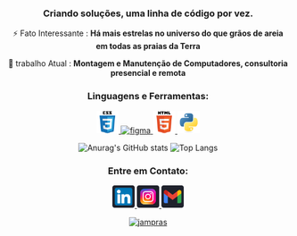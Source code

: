 
<div align="center">
  
  <h3 align="center">Criando soluções, uma linha de código por vez.</h3>

  
   ⚡ Fato Interessante : **Há mais estrelas no universo do que grãos de areia em todas as praias da Terra**

   🔭 trabalho Atual : **Montagem e Manutenção de Computadores, consultoria presencial e remota**

 


  <h3 align="center">Linguagens e Ferramentas:</h3>
  <p align="center"> <a href="https://www.w3schools.com/css/" target="_blank" rel="noreferrer"> <img src="https://raw.githubusercontent.com/devicons/devicon/master/icons/css3/css3-original-wordmark.svg" alt="css3" width="40"   height="40"/> </a> <a href="https://www.figma.com/" target="_blank" rel="noreferrer"> <img src="https://www.vectorlogo.zone/logos/figma/figma-icon.svg" alt="figma" width="40" height="40"/> </a> <a         href="https://www.w3.org/html/" target="_blank" rel="noreferrer"> <img src="https://raw.githubusercontent.com/devicons/devicon/master/icons/html5/html5-original-wordmark.svg" alt="html5" width="40" height="40"/> </a> <a   href="https://www.python.org" target="_blank" rel="noreferrer"> <img src="https://raw.githubusercontent.com/devicons/devicon/master/icons/python/python-original.svg" alt="python" width="40" height="40"/> </a> </p>


  
  ![Anurag's GitHub stats](https://github-readme-stats.vercel.app/api?username=Jampras&show_icons=true&theme=tokyonight&rank_icon=github)
  ![Top Langs](https://github-readme-stats.vercel.app/api/top-langs/?username=jampras&langs_count=3&theme=tokyonight)

  
  <h3 align="center">Entre em Contato: </h3>
  <p align="center">
  <a href="https://linkedin.com/in/joao-pedro-developer/" target="blank"> <img alt="Linkedin" height="40" width="40" src="https://github.com/gui-bus/TechIcons/blob/main/Dark/Linkedin.svg" </a>
  <a href="https://instagram.com/jaaam_mark" target="blank"> <img alt="Instagram" height="40" width="40" src="https://github.com/gui-bus/TechIcons/blob/main/Dark/Instagram.svg" </a>
  <a href = "mailto:jaumjaopdro@gmail.com"> <img alt="gmail" height="40" width="40" src="https://github.com/gui-bus/TechIcons/blob/main/Dark/Gmail.svg"> 

</div>

<p align="center"> <img src="https://komarev.com/ghpvc/?username=jampras&label=Profile%20views&color=0e75b6&style=flat" alt="jampras" /> </p>





